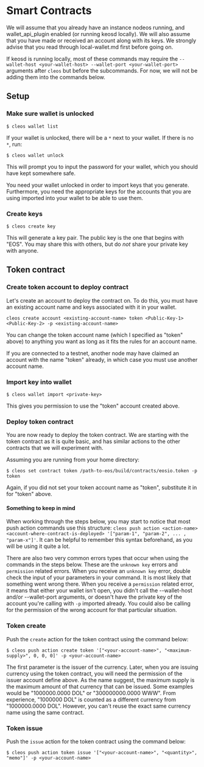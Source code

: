 # Smart Contracts

We will assume that you already have an instance nodeos running, and wallet_api_plugin enabled (or running keosd locally). We will also assume that you have made or received an account along with its keys. We strongly advise that you read through local-wallet.md first before going on.

If keosd is running locally, most of these commands may require the `--wallet-host <your-wallet-host> --wallet-port <your-wallet-port>` arguments after `cleos` but before the subcommands. For now, we will not be adding them into the commands below.

## Setup

### Make sure wallet is unlocked

`$ cleos wallet list`

If your wallet is unlocked, there will be a `*` next to your wallet. If there is no `*`, run:

`$ cleos wallet unlock`

This will prompt you to input the password for your wallet, which you should have kept somewhere safe.

You need your wallet unlocked in order to import keys that you generate. Furthermore, you need the appropriate keys for the accounts that you are using imported into your wallet to be able to use them.

### Create keys

`$ cleos create key`

This will generate a key pair. The public key is the one that begins with "EOS". You may share this with others, but do *not* share your private key with anyone.

## Token contract

### Create token account to deploy contract

Let's create an account to deploy the contract on. To do this, you must have an existing account name and keys associated with it in your wallet.

`cleos create account <existing-account-name> token <Public-Key-1> <Public-Key-2> -p <existing-account-name>`

You can change the token account name (which I specified as "token" above) to anything you want as long as it fits the rules for an account name. 

If you are connected to a testnet, another node may have claimed an account with the name "token" already, in which case you must use another account name.

### Import key into wallet

`$ cleos wallet import <private-key>`

This gives you permission to use the "token" account created above.

### Deploy token contract

You are now ready to deploy the token contract. We are starting with the token contract as it is quite basic, and has similar actions to the other contracts that we will experiment with. 

Assuming you are running from your home directory:

`$ cleos set contract token /path-to-eos/build/contracts/eosio.token -p token`

Again, if you did not set your token account name as "token", substitute it in for "token" above.

#### Something to keep in mind

When working through the steps below, you may start to notice that most push action commands use this structure: `cleos push action <action-name> <account-where-contract-is-deployed> '["param-1", "param-2", ... , "param-x"]'`. It can be helpful to remember this syntax beforehand, as you will be using it quite a lot.

There are also two very common errors types that occur when using the commands in the steps below. These are the `unknown key` errors and `permission` related errors. When you receive an `unknown key` error, double check the input of your parameters in your command. It is most likely that something went wrong there. When you receive a `permission` related error, it means that either your wallet isn't open, you didn't call the --wallet-host and/or --wallet-port arguments, or doesn't have the private key of the account you're calling with `-p` imported already. You could also be calling for the permission of the wrong account for that particular situation.

### Token create

Push the `create` action for the token contract using the command below:

`$ cleos push action create token '["<your-account-name>", "<maximum-supply>", 0, 0, 0]' -p <your-account-name>`

The first parameter is the issuer of the currency. Later, when you are issuing currency using the token contract, you will need the permission of the issuer account define above. As the name suggest, the maximum supply is the maximum amount of that currency that can be issued. Some examples would be "1000000.0000 DOL" or "300000000.0000 WWW". From experience, "1000000 DOL" is counted as a different currency from "1000000.0000 DOL". However, you can't reuse the exact same currency name using the same contract.

### Token issue

Push the `issue` action for the token contract using the command below:

`$ cleos push action token issue '["<your-account-name>", "<quantity>", "memo"]' -p <your-account-name>`

